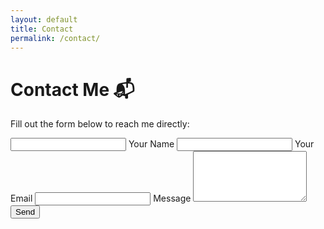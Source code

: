 ```yaml
---
layout: default
title: Contact
permalink: /contact/
---
```


# Contact Me 📬

Fill out the form below to reach me directly:

<form action="https://formspree.io/f/xandkjvq" method="POST" accept-charset="UTF-8" class="space-y-4">
  <!-- Redirect to your Thank You page after a successful submit -->
  <input type="hidden" name="_next" value="{{ '/thankyou/' | absolute_url }}">
  <!-- Optional: customize email subject -->
  <input type="hidden" name="_subject" value="New message from portfolio site">
  <!-- Honeypot (spam protection) – keep hidden -->
  <input type="text" name="_gotcha" class="hidden" tabindex="-1" autocomplete="off">

  <label class="block">
    <span class="text-gray-700">Your Name</span>
    <input type="text" name="name" class="mt-1 block w-full border p-2 rounded" required>
  </label>

  <label class="block">
    <span class="text-gray-700">Your Email</span>
    <input type="email" name="_replyto" class="mt-1 block w-full border p-2 rounded" required>
  </label>

  <label class="block">
    <span class="text-gray-700">Message</span>
    <textarea name="message" rows="5" class="mt-1 block w-full border p-2 rounded" required></textarea>
  </label>

  <button type="submit" class="bg-blue-600 text-white px-4 py-2 rounded hover:bg-blue-700">
    Send
  </button>
</form>
